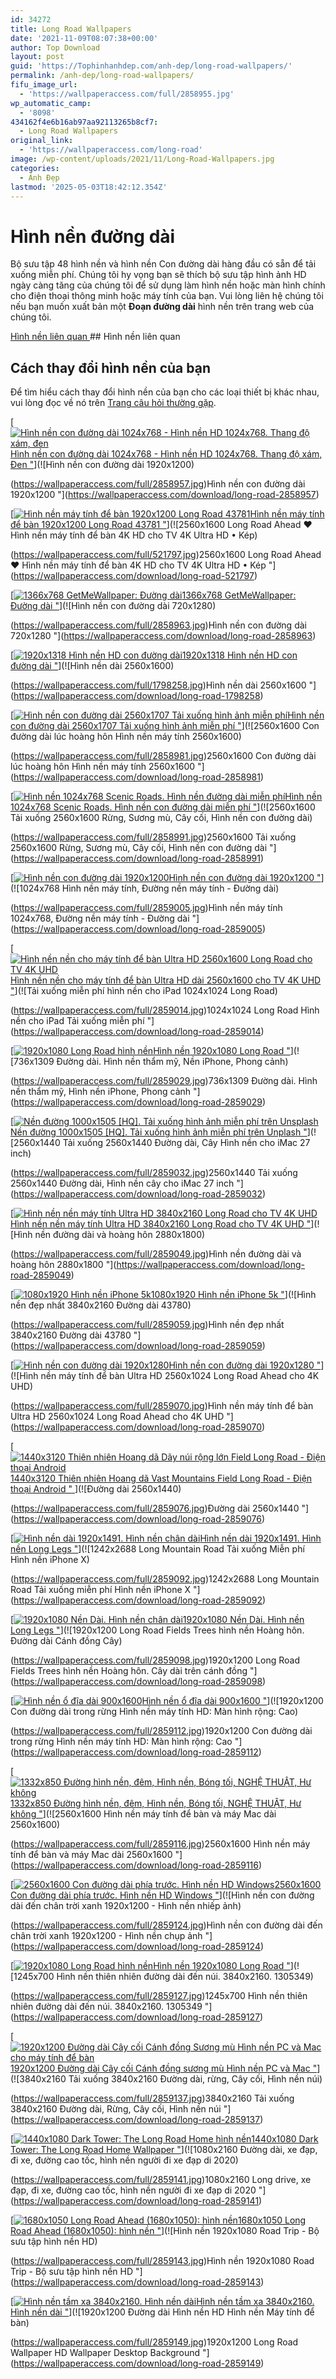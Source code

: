```yaml
---
id: 34272
title: Long Road Wallpapers
date: '2021-11-09T08:07:38+00:00'
author: Top Download
layout: post
guid: 'https://Tophinhanhdep.com/anh-dep/long-road-wallpapers/'
permalink: /anh-dep/long-road-wallpapers/
fifu_image_url:
  - 'https://wallpaperaccess.com/full/2858955.jpg'
wp_automatic_camp:
  - '8098'
434162f4e6b16ab97aa92113265b8cf7:
  - Long Road Wallpapers
original_link:
  - 'https://wallpaperaccess.com/long-road'
image: /wp-content/uploads/2021/11/Long-Road-Wallpapers.jpg
categories:
  - Ảnh Đẹp
lastmod: '2025-05-03T18:42:12.354Z'
---
```

# Hình nền đường dài

Bộ sưu tập 48 hình nền và hình nền Con đường dài hàng đầu có sẵn để tải xuống miễn phí. Chúng tôi hy vọng bạn sẽ thích bộ sưu tập hình ảnh HD ngày càng tăng của chúng tôi để sử dụng làm hình nền hoặc màn hình chính cho điện thoại thông minh hoặc máy tính của bạn. Vui lòng liên hệ chúng tôi nếu bạn muốn xuất bản một **Đoạn đường dài** hình nền trên trang web của chúng tôi.

[Hình nền liên quan ](#related) ## Hình nền liên quan

## Cách thay đổi hình nền của bạn

Để tìm hiểu cách thay đổi hình nền của bạn cho các loại thiết bị khác nhau, vui lòng đọc về nó trên [Trang câu hỏi thường gặp](https://tophinhanhdep.com/faq/).

  
[[![Hình nền con đường dài 1024x768 - Hình nền HD 1024x768.  Thang độ xám, đen](https://wallpaperaccess.com/full/2858955.jpg)Hình nền con đường dài 1024x768 - Hình nền HD 1024x768. Thang độ xám, Đen "](https://wallpaperaccess.com/download/long-road-2858955)](![Hình nền con đường dài 1920x1200)

(https://wallpaperaccess.com/full/2858957.jpg)Hình nền con đường dài 1920x1200 "](https://wallpaperaccess.com/download/long-road-2858957)

[[![Hình nền máy tính để bàn 1920x1200 Long Road 43781](https://wallpaperaccess.com/full/2439974.jpg)Hình nền máy tính để bàn 1920x1200 Long Road 43781 "](https://wallpaperaccess.com/download/long-road-2439974)](![2560x1600 Long Road Ahead ❤ Hình nền máy tính để bàn 4K HD cho TV 4K Ultra HD • Kép)

(https://wallpaperaccess.com/full/521797.jpg)2560x1600 Long Road Ahead ❤ Hình nền máy tính để bàn 4K HD cho TV 4K Ultra HD • Kép "](https://wallpaperaccess.com/download/long-road-521797)

[[![1366x768 GetMeWallpaper: Đường dài](https://wallpaperaccess.com/full/2858961.jpg)1366x768 GetMeWallpaper: Đường dài "](https://wallpaperaccess.com/download/long-road-2858961)](![Hình nền con đường dài 720x1280)

(https://wallpaperaccess.com/full/2858963.jpg)Hình nền con đường dài 720x1280 "](https://wallpaperaccess.com/download/long-road-2858963)

[[![1920x1318 Hình nền HD con đường dài](https://wallpaperaccess.com/full/2858965.jpg)1920x1318 Hình nền HD con đường dài "](https://wallpaperaccess.com/download/long-road-2858965)](![Hình nền dài 2560x1600)

(https://wallpaperaccess.com/full/1798258.jpg)Hình nền dài 2560x1600 "](https://wallpaperaccess.com/download/long-road-1798258)

[[![Hình nền con đường dài 2560x1707 Tải xuống hình ảnh miễn phí](https://wallpaperaccess.com/full/2858968.jpg)Hình nền con đường dài 2560x1707 Tải xuống hình ảnh miễn phí "](https://wallpaperaccess.com/download/long-road-2858968)](![2560x1600 Con đường dài lúc hoàng hôn Hình nền máy tính 2560x1600)

(https://wallpaperaccess.com/full/2858981.jpg)2560x1600 Con đường dài lúc hoàng hôn Hình nền máy tính 2560x1600 "](https://wallpaperaccess.com/download/long-road-2858981)

[[![Hình nền 1024x768 Scenic Roads.  Hình nền đường dài miễn phí](https://wallpaperaccess.com/full/2858989.jpg)Hình nền 1024x768 Scenic Roads. Hình nền con đường dài miễn phí "](https://wallpaperaccess.com/download/long-road-2858989)](![2560x1600 Tải xuống 2560x1600 Rừng, Sương mù, Cây cối, Hình nền con đường dài)

(https://wallpaperaccess.com/full/2858991.jpg)2560x1600 Tải xuống 2560x1600 Rừng, Sương mù, Cây cối, Hình nền con đường dài "](https://wallpaperaccess.com/download/long-road-2858991)

[[![Hình nền con đường dài 1920x1200](https://wallpaperaccess.com/full/2858995.jpg)Hình nền con đường dài 1920x1200 "](https://wallpaperaccess.com/download/long-road-2858995)](![1024x768 Hình nền máy tính, Đường nền máy tính - Đường dài)

(https://wallpaperaccess.com/full/2859005.jpg)Hình nền máy tính 1024x768, Đường nền máy tính - Đường dài "](https://wallpaperaccess.com/download/long-road-2859005)

[[![Hình nền nền cho máy tính để bàn Ultra HD 2560x1600 Long Road cho TV 4K UHD](https://wallpaperaccess.com/full/2859009.jpg)Hình nền nền cho máy tính để bàn Ultra HD dài 2560x1600 cho TV 4K UHD "](https://wallpaperaccess.com/download/long-road-2859009)](![Tải xuống miễn phí hình nền cho iPad 1024x1024 Long Road)

(https://wallpaperaccess.com/full/2859014.jpg)1024x1024 Long Road Hình nền cho iPad Tải xuống miễn phí "](https://wallpaperaccess.com/download/long-road-2859014)

[[![1920x1080 Long Road hình nền](https://wallpaperaccess.com/full/2859019.jpg)Hình nền 1920x1080 Long Road "](https://wallpaperaccess.com/download/long-road-2859019)](![736x1309 Đường dài.  Hình nền thẩm mỹ, Nền iPhone, Phong cảnh)

(https://wallpaperaccess.com/full/2859029.jpg)736x1309 Đường dài. Hình nền thẩm mỹ, Hình nền iPhone, Phong cảnh "](https://wallpaperaccess.com/download/long-road-2859029)

[[![Nền đường 1000x1505 [HQ].  Tải xuống hình ảnh miễn phí trên Unsplash](https://wallpaperaccess.com/full/2859030.jpg)Nền đường 1000x1505 \[HQ\]. Tải xuống hình ảnh miễn phí trên Unplash "](https://wallpaperaccess.com/download/long-road-2859030)](![2560x1440 Tải xuống 2560x1440 Đường dài, Cây Hình nền cho iMac 27 inch)

(https://wallpaperaccess.com/full/2859032.jpg)2560x1440 Tải xuống 2560x1440 Đường dài, Hình nền cây cho iMac 27 inch "](https://wallpaperaccess.com/download/long-road-2859032)

[[![Hình nền nền máy tính Ultra HD 3840x2160 Long Road cho TV 4K UHD](https://wallpaperaccess.com/full/2859043.jpg)Hình nền nền máy tính Ultra HD 3840x2160 Long Road cho TV 4K UHD "](https://wallpaperaccess.com/download/long-road-2859043)](![Hình nền đường dài và hoàng hôn 2880x1800)

(https://wallpaperaccess.com/full/2859049.jpg)Hình nền đường dài và hoàng hôn 2880x1800 "](https://wallpaperaccess.com/download/long-road-2859049)

[[![1080x1920 Hình nền iPhone 5k](https://wallpaperaccess.com/full/2183414.jpg)1080x1920 Hình nền iPhone 5k "](https://wallpaperaccess.com/download/long-road-2183414)](![Hình nền đẹp nhất 3840x2160 Đường dài 43780)

(https://wallpaperaccess.com/full/2859059.jpg)Hình nền đẹp nhất 3840x2160 Đường dài 43780 "](https://wallpaperaccess.com/download/long-road-2859059)

[[![Hình nền con đường dài 1920x1280](https://wallpaperaccess.com/full/2859065.jpg)Hình nền con đường dài 1920x1280 "](https://wallpaperaccess.com/download/long-road-2859065)](![Hình nền máy tính để bàn Ultra HD 2560x1024 Long Road Ahead cho 4K UHD)

(https://wallpaperaccess.com/full/2859070.jpg)Hình nền máy tính để bàn Ultra HD 2560x1024 Long Road Ahead cho 4K UHD "](https://wallpaperaccess.com/download/long-road-2859070)

[[![1440x3120 Thiên nhiên Hoang dã Dãy núi rộng lớn Field Long Road - Điện thoại Android](https://wallpaperaccess.com/full/2859074.jpg)1440x3120 Thiên nhiên Hoang dã Vast Mountains Field Long Road - Điện thoại Android " ](https://wallpaperaccess.com/download/long-road-2859074)](![Đường dài 2560x1440)

(https://wallpaperaccess.com/full/2859076.jpg)Đường dài 2560x1440 "](https://wallpaperaccess.com/download/long-road-2859076)

[[![Hình nền dài 1920x1491.  Hình nền chân dài](https://wallpaperaccess.com/full/2859083.jpg)Hình nền dài 1920x1491. Hình nền Long Legs "](https://wallpaperaccess.com/download/long-road-2859083)](![1242x2688 Long Mountain Road Tải xuống Miễn phí Hình nền iPhone X)

(https://wallpaperaccess.com/full/2859092.jpg)1242x2688 Long Mountain Road Tải xuống miễn phí Hình nền iPhone X "](https://wallpaperaccess.com/download/long-road-2859092)

[[![1920x1080 Nền Dài.  Hình nền chân dài](https://wallpaperaccess.com/full/2859094.jpg)1920x1080 Nền Dài. Hình nền Long Legs "](https://wallpaperaccess.com/download/long-road-2859094)](![1920x1200 Long Road Fields Trees hình nền Hoàng hôn.  Đường dài Cánh đồng Cây)

(https://wallpaperaccess.com/full/2859098.jpg)1920x1200 Long Road Fields Trees hình nền Hoàng hôn. Cây dài trên cánh đồng "](https://wallpaperaccess.com/download/long-road-2859098)

[[![Hình nền ổ đĩa dài 900x1600](https://wallpaperaccess.com/full/2859105.jpg)Hình nền ổ đĩa dài 900x1600 "](https://wallpaperaccess.com/download/long-road-2859105)](![1920x1200 Con đường dài trong rừng Hình nền máy tính HD: Màn hình rộng: Cao)

(https://wallpaperaccess.com/full/2859112.jpg)1920x1200 Con đường dài trong rừng Hình nền máy tính HD: Màn hình rộng: Cao "](https://wallpaperaccess.com/download/long-road-2859112)

[[![1332x850 Đường hình nền, đêm, Hình nền, Bóng tối, NGHỆ THUẬT, Hư không](https://wallpaperaccess.com/full/2859114.jpg)1332x850 Đường hình nền, đêm, Hình nền, Bóng tối, NGHỆ THUẬT, Hư không "](https://wallpaperaccess.com/download/long-road-2859114)](![2560x1600 Hình nền máy tính để bàn và máy Mac dài 2560x1600)

(https://wallpaperaccess.com/full/2859116.jpg)2560x1600 Hình nền máy tính để bàn và máy Mac dài 2560x1600 "](https://wallpaperaccess.com/download/long-road-2859116)

[[![2560x1600 Con đường dài phía trước.  Hình nền HD Windows](https://wallpaperaccess.com/full/2859121.jpg)2560x1600 Con đường dài phía trước. Hình nền HD Windows "](https://wallpaperaccess.com/download/long-road-2859121)](![Hình nền con đường dài đến chân trời xanh 1920x1200 - Hình nền nhiếp ảnh)

(https://wallpaperaccess.com/full/2859124.jpg)Hình nền con đường dài đến chân trời xanh 1920x1200 - Hình nền chụp ảnh "](https://wallpaperaccess.com/download/long-road-2859124)

[[![1920x1080 Long Road hình nền](https://wallpaperaccess.com/full/2859125.jpg)Hình nền 1920x1080 Long Road "](https://wallpaperaccess.com/download/long-road-2859125)](![1245x700 Hình nền thiên nhiên đường dài đến núi.  3840x2160.  1305349)

(https://wallpaperaccess.com/full/2859127.jpg)1245x700 Hình nền thiên nhiên đường dài đến núi. 3840x2160. 1305349 "](https://wallpaperaccess.com/download/long-road-2859127)

[[![1920x1200 Đường dài Cây cối Cánh đồng Sương mù Hình nền PC và Mac cho máy tính để bàn](https://wallpaperaccess.com/full/2859134.jpg)1920x1200 Đường dài Cây cối Cánh đồng sương mù Hình nền PC và Mac "](https://wallpaperaccess.com/download/long-road-2859134)](![3840x2160 Tải xuống 3840x2160 Đường dài, rừng, Cây cối, Hình nền núi)

(https://wallpaperaccess.com/full/2859137.jpg)3840x2160 Tải xuống 3840x2160 Đường dài, Rừng, Cây cối, Hình nền núi "](https://wallpaperaccess.com/download/long-road-2859137)

[[![1440x1080 Dark Tower: The Long Road Home hình nền](https://wallpaperaccess.com/full/729547.jpg)1440x1080 Dark Tower: The Long Road Home Wallpaper "](https://wallpaperaccess.com/download/long-road-729547)](![1080x2160 Đường dài, xe đạp, đi xe, đường cao tốc, hình nền người đi xe đạp di 2020)

(https://wallpaperaccess.com/full/2859141.jpg)1080x2160 Long drive, xe đạp, đi xe, đường cao tốc, hình nền người đi xe đạp di 2020 "](https://wallpaperaccess.com/download/long-road-2859141)

[[![1680x1050 Long Road Ahead (1680x1050): hình nền](https://wallpaperaccess.com/full/2859142.jpg)1680x1050 Long Road Ahead (1680x1050): hình nền "](https://wallpaperaccess.com/download/long-road-2859142)](![Hình nền 1920x1080 Road Trip - Bộ sưu tập hình nền HD)

(https://wallpaperaccess.com/full/2859143.jpg)Hình nền 1920x1080 Road Trip - Bộ sưu tập hình nền HD "](https://wallpaperaccess.com/download/long-road-2859143)

[[![Hình nền tầm xa 3840x2160.  Hình nền dài](https://wallpaperaccess.com/full/2859146.jpg)Hình nền tầm xa 3840x2160. Hình nền dài "](https://wallpaperaccess.com/download/long-road-2859146)](![1920x1200 Đường dài Hình nền HD Hình nền Máy tính để bàn)

(https://wallpaperaccess.com/full/2859149.jpg)1920x1200 Long Road Wallpaper HD Wallpaper Desktop Background "](https://wallpaperaccess.com/download/long-road-2859149)
